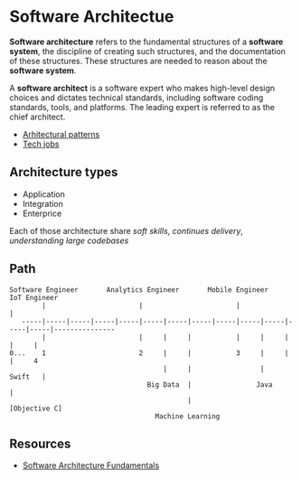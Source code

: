 # Software Architectue

**Software architecture** refers to the fundamental structures of a **software system**, the discipline of creating such structures, and the documentation of these structures. These structures are needed to reason about the **software system**.

A **software architect** is a software expert who makes high-level design choices and dictates technical standards, including software coding standards, tools, and platforms. The leading expert is referred to as the chief architect.

- [Arhitectural patterns](/docs/misc/architectural-pattern.md)
- [Tech jobs](/docs/misc/tech-jobs.md)

## Architecture types

- Application 
- Integration
- Enterprice

Each of those architecture share *soft skills*, *continues delivery*, *understanding large codebases*

## Path

    Software Engineer       Analytics Engineer       Mobile Engineer          IoT Engineer              
            |                       |                       |                       |                 
       -----|-----|-----|-----|-----|-----|-----|-----|-----|-----|-----|-----|-----|---------------
            |                       |     |     |           |     |     |     |     |                          
    0...    1                       2     |     |           3     |     |     |     4
                                          |     |                 |   Swift   |
                                      Big Data  |                Java         |
                                                |                        [Objective C]
                                        Machine Learning
                                        
## Resources

 - [Software Architecture Fundamentals](https://www.safaribooksonline.com/library/view/learning-path-software/9781491957974/)

